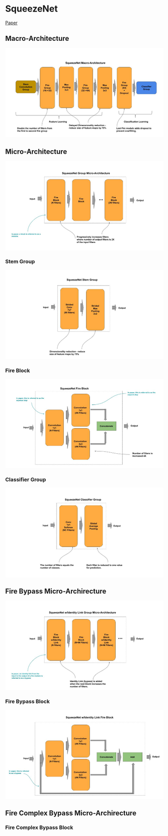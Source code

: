 
# SqueezeNet

[Paper](https://arxiv.org/pdf/1602.07360.pdf)

## Macro-Architecture

<img src='macro.jpg'>

## Micro-Architecture

<img src='micro.jpg'>

### Stem Group

<img src="stem.jpg">

### Fire Block

<img src="fire.jpg">

### Classifier Group

<img src="classifier.jpg">

## Fire Bypass Micro-Archirecture

<img src="micro-bypass.jpg">

### Fire Bypass Block

<img src="bypass-block.jpg">

## Fire Complex Bypass Micro-Archirecture

### Fire Complex Bypass Block


